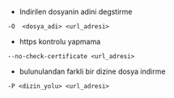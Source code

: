 * Indirilen dosyanin adini degstirme
```
-O  <dosya_adi> <url_adresi>
```
* https kontrolu yapmama
```
--no-check-certificate <url_adresi>
```
* bulunulandan farkli bir dizine dosya indirme  
```
-P <dizin_yolu> <url_adresi>
```
